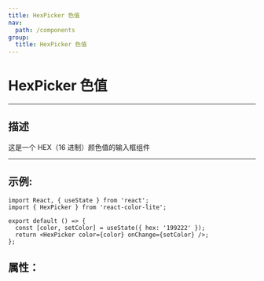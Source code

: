 ```yaml
---
title: HexPicker 色值
nav:
  path: /components
group:
  title: HexPicker 色值
---
```


# HexPicker 色值

---

## 描述

这是一个 HEX（16 进制）颜色值的输入框组件

---

## 示例:

```tsx
import React, { useState } from 'react';
import { HexPicker } from 'react-color-lite';

export default () => {
  const [color, setColor] = useState({ hex: '199222' });
  return <HexPicker color={color} onChange={setColor} />;
};
```

## 属性：

<API hideTitle></API>
